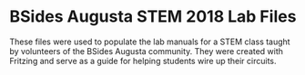 # BSides Augusta STEM 2018 Lab Files

These files were used to populate the lab manuals for a STEM class taught by volunteers of the BSides Augusta community.  They were created with Fritzing and serve as a guide for helping students wire up their circuits.
